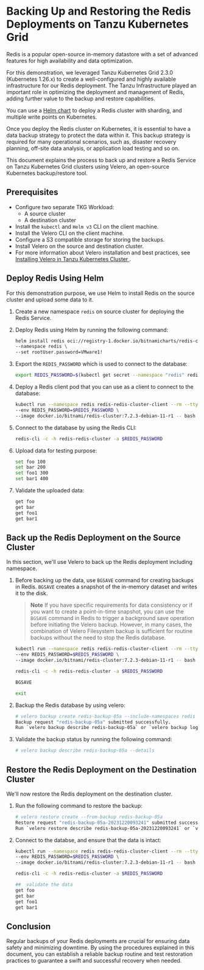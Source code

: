 # Backing Up and Restoring the Redis Deployments on Tanzu Kubernetes Grid

Redis is a popular open-source in-memory datastore with a set of advanced features for high availability and data optimization.

For this demonstration, we leveraged Tanzu Kubernetes Grid 2.3.0 (Kubernetes 1.26.x) to create a well-configured and highly available infrastructure for our Redis deployment. The Tanzu Infrastructure played an important role in optimizing the deployment and management of Redis, adding further value to the backup and restore capabilities.

You can use a [Helm chart](https://github.com/bitnami/charts/tree/main/bitnami/redis-cluster) to deploy a Redis cluster with sharding, and multiple write points on Kubernetes.

Once you deploy the Redis cluster on Kubernetes, it is essential to have a data backup strategy to protect the data within it. This backup strategy is required for many operational scenarios, such as, disaster recovery planning, off-site data analysis, or application load testing and so on.

This document explains the process to back up and restore a Redis Service on Tanzu Kubernetes Grid clusters using Velero, an open-source Kubernetes backup/restore tool.

## Prerequisites
- Configure two separate TKG Workload: 
  - A source cluster 
  - A destination cluster 
- Install the `kubectl` and `Helm v3` CLI on the client machine.
- Install the Velero CLI on the client machine.
- Configure a S3 compatible storage for storing the backups.
- Install Velero on the source and destination cluster. 
- For more information about Velero installation and best practices, see [Installing Velero in Tanzu Kubernetes Cluster
](./velero-with-restic.md).

## Deploy Redis Using Helm

For this demonstration purpose, we use Helm to install Redis on the source cluster and upload some data to it. 

1. Create a new namespace `redis` on source cluster for deploying the Redis Service.
1. Deploy Redis using Helm by running the following command:

    ```bash
    helm install redis oci://registry-1.docker.io/bitnamicharts/redis-cluster \
    --namespace redis \
    --set rootUser.password=VMware1!
    ```
1. Export the `REDIS_PASSWORD` which is used to connect to the database:

    ```bash
    export REDIS_PASSWORD=$(kubectl get secret --namespace "redis" redis-redis-cluster -o jsonpath="{.data.redis-password}" | base64 -d)
    ```
1. Deploy a Redis client pod that you can use as a client to connect to the database:

    ```bash
    kubectl run --namespace redis redis-redis-cluster-client --rm --tty -i --restart='Never' \
    --env REDIS_PASSWORD=$REDIS_PASSWORD \
    --image docker.io/bitnami/redis-cluster:7.2.3-debian-11-r1 -- bash
    ```
1. Connect to the database by using the Redis CLI:

    ```bash
    redis-cli -c -h redis-redis-cluster -a $REDIS_PASSWORD
    ```
1. Upload data for testing purpose:

    ```bash
    set foo 100
    set bar 200
    set foo1 300
    set bar1 400
    ```
1. Validate the uploaded data:

    ```bash
    get foo
    get bar 
    get foo1 
    get bar1 
    ```

## Back up the Redis Deployment on the Source Cluster

In this section, we'll use Velero to back up the Redis deployment including namespace.

1. Before backing up the data, use `BGSAVE` command for creating backups in Redis. `BGSAVE` creates a snapshot of the in-memory dataset and writes it to the disk. <br>

    > **Note** If you have specific requirements for data consistency or if you want to create a point-in-time snapshot, you can use the `BGSAVE` command in Redis to trigger a background save operation before initiating the Velero backup. However, in many cases, the combination of Velero Filesystem backup is sufficient for routine backups without the need to stop the Redis database.
 
    ```bash
    kubectl run --namespace redis redis-redis-cluster-client --rm --tty -i --restart='Never' \
    --env REDIS_PASSWORD=$REDIS_PASSWORD \
    --image docker.io/bitnami/redis-cluster:7.2.3-debian-11-r1 -- bash

    redis-cli -c -h redis-redis-cluster -a $REDIS_PASSWORD

    BGSAVE
    
    exit
    ```
1. Backup the Redis database by using velero:

    ```bash
    # velero backup create redis-backup-05a --include-namespaces redis
    Backup request "redis-backup-05a" submitted successfully.
    Run `velero backup describe redis-backup-05a` or `velero backup logs redis-backup-05a` for more details.
    ```
1. Validate the backup status by running the following command:

    ```bash
    # velero backup describe redis-backup-05a --details
    ```

## Restore the Redis Deployment on the Destination Cluster

We'll now restore the Redis deployment on the destination cluster.

1. Run the following command to restore the backup:

    ```bash
    # velero restore create --from-backup redis-backup-05a 
    Restore request "redis-backup-05a-20231220093241" submitted successfully.
    Run `velero restore describe redis-backup-05a-20231220093241` or `velero restore logs redis-backup-05a-20231220093241` for more details.
    ```
1. Connect to the databse, and ensure that the data is intact:

    ```bash
    kubectl run --namespace redis redis-redis-cluster-client --rm --tty -i --restart='Never' \
    --env REDIS_PASSWORD=$REDIS_PASSWORD \
    --image docker.io/bitnami/redis-cluster:7.2.3-debian-11-r1 -- bash

    redis-cli -c -h redis-redis-cluster -a $REDIS_PASSWORD
    
    ##  validate the data
    get foo 
    get bar
    get foo1 
    get bar1 
    ```

## Conclusion

Regular backups of your Redis deployments are crucial for ensuring data safety and minimizing downtime. By using the procedures explained in this document, you can establish a reliable backup routine and test restoration practices to guarantee a swift and successful recovery when needed.
